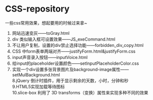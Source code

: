 CSS-repository
==============

一些css常用效果，想起要用的时候过来拿~

1. 网站迅速变灰——toGray.html<br>
2. div 类似输入框可设置效果——JS_exeCommand.html<br>
3. 不让用户复制，设置的div禁止选择功能——forbidden_div_copy.html<br>
4. CSS 中form表单两端对齐——justifyForm.html&justifyForm.css<br>
5. input声音录入按钮——inputVoice.html<br>
6. 给input的placeholder设置颜色——setInputPlaceholderColor.css<br>
7. 实现一个div设置多张背景图片及background-image属性——setMulBackground.html<br>
8.jQuery 倒计时插件，用于显示剩余的天数，小时，分钟和秒<br>
9.HTML5实现加载等待图标<br>
10.slice-box 利用了 3D transforms（变换）属性来实现多种不同的效果<br>
